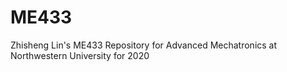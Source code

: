 # ME433
Zhisheng Lin's ME433 Repository for Advanced Mechatronics at Northwestern University for 2020

